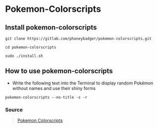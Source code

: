 # Pokemon-Colorscripts

## Install pokemon-colorscripts
```
git clone https://gitlab.com/phoneybadger/pokemon-colorscripts.git
```
```
cd pokemon-colorscripts
```
```
sudo ./install.sh
```

## How to use pokemon-colorscripts
- Write the following text into the Terminal to display random Pokémon without names and use their shiny forms
```
pokemon-colorscripts --no-title -s -r
```
### Source
> [Pokemon Colorscripts](https://gitlab.com/phoneybadger/pokemon-colorscripts)
